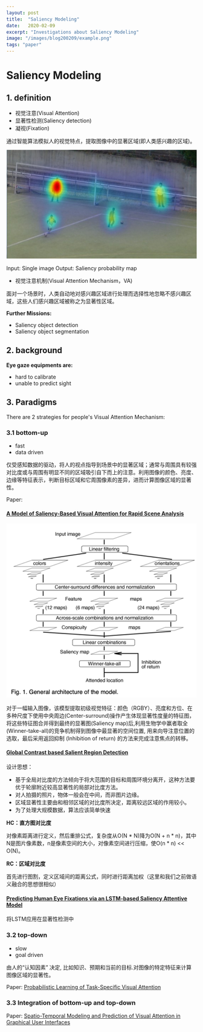 ```yaml
---
layout: post
title:  "Saliency Modeling"
date:   2020-02-09
excerpt: "Investigations about Saliency Modeling"
image: "/images/blog200209/example.png"
tags: "paper"
---
```


# Saliency Modeling

## 1. definition

- 视觉注意(Visual Attention)
- 显著性检测(Saliency detection)
- 凝视(Fixation)

通过智能算法模拟人的视觉特点，提取图像中的显著区域(即人类感兴趣的区域)。

![Saliency example](/images/blog200209/example.png)

Input: Single image
Output: Saliency probability map

- 视觉注意机制(Visual Attention Mechanism，VA)

面对一个场景时，人类自动地对感兴趣区域进行处理而选择性地忽略不感兴趣区域，这些人们感兴趣区域被称之为显著性区域。


**Further Missions:**
- Saliency object detection
- Saliency object segmentation

## 2. background

**Eye gaze equipments are:**
  - hard to calibrate
  - unable to predict sight


## 3. Paradigms

There are 2 strategies for people's Visual Attention Mechanism:

### 3.1 bottom-up
- fast
- data driven

仅受感知数据的驱动，将人的视点指导到场景中的显著区域；通常与周围具有较强对比度或与周围有明显不同的区域吸引自下而上的注意。利用图像的颜色、亮度、边缘等特征表示，判断目标区域和它周围像素的差异，进而计算图像区域的显著性。

Paper:
#### [A Model of Saliency-Based Visual Attention for Rapid Scene Analysis](https://www.researchgate.net/profile/Ernst_Niebur3/publication/3192913_A_Model_of_Saliency-based_Visual_Attention_for_Rapid_Scene_Analysis/links/0912f50f6c31116e55000000.pdf)

![bottom-up](/images/blog200209/bottom-up.png)

对于一幅输入图像，该模型提取初级视觉特征：颜色（RGBY）、亮度和方位、在多种尺度下使用中央周边(Center-surround)操作产生体现显著性度量的特征图，将这些特征图合并得到最终的显著图(Saliency map)后,利用生物学中赢者取全(Winner-take-all)的竞争机制得到图像中最显著的空间位置, 用来向导注意位置的选取，最后采用返回抑制 (Inhibition of return) 的方法来完成注意焦点的转移。

#### [Global Contrast based Salient Region Detection](http://cg.cs.tsinghua.edu.cn/people/~cmm/Saliency/SaliencyCVPR2011Chinese.pdf)

设计思想：

- 基于全局对比度的方法倾向于将大范围的目标和周围环境分离开，这种方法要优于轮廓附近较高显著性的局部对比度方法。
- 对人拍摄的照片，物体一般会在中间，而非图片边缘。
- 区域显著性主要由和相邻区域的对比度所决定，距离较远区域的作用较小。
- 为了处理大规模数据，算法应该简单快速

**HC：直方图对比度**

对像素距离进行定义，然后重排公式，复杂度从O(N * N)降为O(N + n * n)，其中N是图片像素数，n是像素空间的大小，对像素空间进行压缩，使O(n * n) << O(N)。

**RC：区域对比度**

首先进行图割，定义区域间的距离公式，同时进行距离加权（这里和我们之前做语义融合的思想很相似）

#### [Predicting Human Eye Fixations via an LSTM-based Saliency Attentive Model](http://aimagelab.ing.unimore.it/imagelab/pubblicazioni/2018-tip.pdf)

将LSTM应用在显著性检测中

### 3.2 top-down
- slow
- goal driven

由人的“认知因素” 决定, 比如知识、预期和当前的目标.对图像的特定特征来计算图像区域的显著性。

Paper: [Probabilistic Learning of Task-Specific Visual Attention](http://ilab.usc.edu/publications/doc/Borji_etal12cvpr.pdf)

### 3.3 Integration of bottom-up and top-down

Paper: [Spatio-Temporal Modeling and Prediction of Visual Attention in Graphical User Interfaces](https://www.perceptualui.org/publications/xu16_chi.pdf)